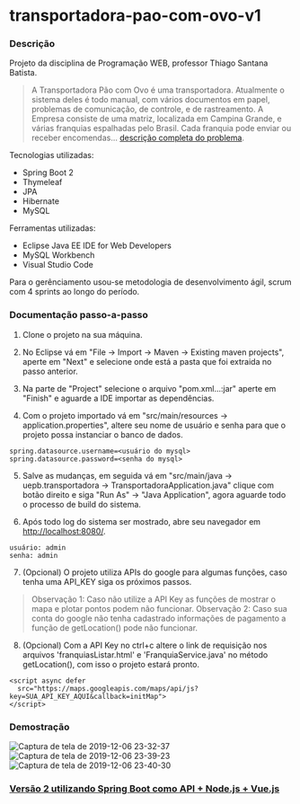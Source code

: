 # transportadora-pao-com-ovo-v1

### Descrição

Projeto da disciplina de Programação WEB, professor Thiago Santana Batista.

> A Transportadora Pão com Ovo é uma transportadora. Atualmente o sistema deles é todo
manual, com vários documentos em papel, problemas de comunicação, de controle, e de
rastreamento. A Empresa consiste de uma matriz, localizada em Campina Grande, e várias franquias
espalhadas pelo Brasil. Cada franquia pode enviar ou receber encomendas...
[descrição completa do problema](https://drive.google.com/open?id=1C1_RQ51ShHxFOBzmYPI9y6zrxi2ckwfx).

Tecnologias utilizadas:
- Spring Boot 2
- Thymeleaf
- JPA
- Hibernate
- MySQL

Ferramentas utilizadas:
- Eclipse Java EE IDE for Web Developers
- MySQL Workbench
- Visual Studio Code

Para o gerênciamento usou-se metodologia de desenvolvimento ágil, scrum com 4 sprints ao longo do período.

### Documentação passo-a-passo

1. Clone o projeto na sua máquina.

2. No Eclipse vá em "File -> Import -> Maven -> Existing maven projects", aperte em "Next" e selecione onde está a pasta que foi extraida no passo anterior.

3. Na parte de "Project" selecione o arquivo "pom.xml...:jar" aperte em "Finish" e aguarde a IDE importar as dependências.

4. Com o projeto importado vá em "src/main/resources -> application.properties", altere seu nome de usuário e senha para que o projeto possa instanciar o banco de dados.
```
spring.datasource.username=<usuário do mysql>
spring.datasource.password=<senha do mysql>
```
5. Salve as mudanças, em seguida vá em "src/main/java -> uepb.transportadora -> TransportadoraApplication.java" clique com botão direito e siga "Run As" -> "Java Application", agora aguarde todo o processo de build do sistema.

6. Após todo log do sistema ser mostrado, abre seu navegador em [http://localhost:8080/](http://localhost:8080/).
```
usuário: admin
senha: admin
```

7. (Opcional) O projeto utiliza APIs do google para algumas funções, caso tenha uma API_KEY siga os próximos passos.

> Observação 1: Caso não utilize a API Key as funções de mostrar o mapa e plotar pontos podem não funcionar. 
Observação 2: Caso sua conta do google não tenha cadastrado informações de pagamento a função de getLocation() pode não funcionar.

8. (Opcional) Com a API Key no ctrl+c altere o link de requisição nos arquivos 'franquiasListar.html' e 'FranquiaService.java' no método getLocation(), com isso o projeto estará pronto.
```
<script async defer
  src="https://maps.googleapis.com/maps/api/js?key=SUA_API_KEY_AQUI&callback=initMap">
</script>
```

### Demostração

![Captura de tela de 2019-12-06 23-32-37](https://user-images.githubusercontent.com/34866806/70367790-56d77f80-1882-11ea-9774-19685a6b030f.png)
![Captura de tela de 2019-12-06 23-39-23](https://user-images.githubusercontent.com/34866806/70367791-56d77f80-1882-11ea-8b36-6294dfd78bab.png)
![Captura de tela de 2019-12-06 23-40-30](https://user-images.githubusercontent.com/34866806/70367792-56d77f80-1882-11ea-98b4-6df6ee70ee58.png)

### [Versão 2 utilizando Spring Boot como API + Node.js + Vue.js](http://localhost:8080/)

